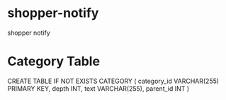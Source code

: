 # shopper-notify
shopper notify


# Category Table
 CREATE TABLE IF NOT EXISTS CATEGORY (
  category_id VARCHAR(255) PRIMARY KEY,
  depth INT,
  text VARCHAR(255),
  parent_id INT
)